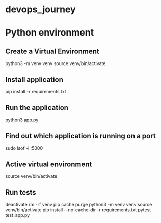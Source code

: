 # devops_journey
# Python environment

## Create a Virtual Environment
python3 -m venv venv
source venv/bin/activate

## Install application
pip install -r requirements.txt

## Run the application
python3 app.py

## Find out which application is running on a port
sudo lsof -i :5000

## Active virtual environment
source venv/bin/activate

## Run tests
deactivate
rm -rf venv
pip cache purge
python3 -m venv venv
source venv/bin/activate
pip install --no-cache-dir -r requirements.txt
pytest test_app.py
